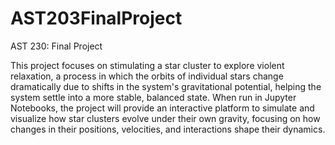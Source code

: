 # AST203FinalProject
AST 230: Final Project

This project focuses on stimulating a star cluster to explore violent relaxation, a process in which the orbits of individual stars change dramatically due to shifts in the system's gravitational potential, helping the system settle into a more stable, balanced state. When run in Jupyter Notebooks, the project will provide an interactive platform to simulate and visualize how star clusters evolve under their own gravity, focusing on how changes in their positions, velocities, and interactions shape their dynamics.
